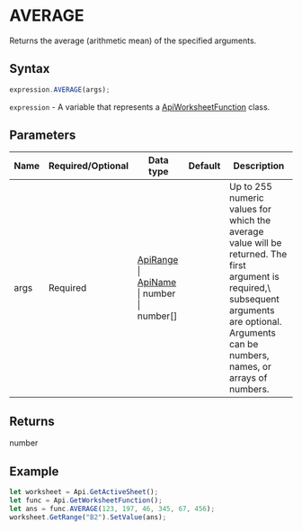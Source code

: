 # AVERAGE

Returns the average (arithmetic mean) of the specified arguments.

## Syntax

```javascript
expression.AVERAGE(args);
```

`expression` - A variable that represents a [ApiWorksheetFunction](../ApiWorksheetFunction.md) class.

## Parameters

| **Name** | **Required/Optional** | **Data type** | **Default** | **Description** |
| ------------- | ------------- | ------------- | ------------- | ------------- |
| args | Required | [ApiRange](../../ApiRange/ApiRange.md) \| [ApiName](../../ApiName/ApiName.md) \| number \| number[] |  | Up to 255 numeric values for which the average value will be returned. The first argument is required,\ subsequent arguments are optional. Arguments can be numbers, names, or arrays of numbers. |

## Returns

number

## Example



```javascript editor-xlsx
let worksheet = Api.GetActiveSheet();
let func = Api.GetWorksheetFunction();
let ans = func.AVERAGE(123, 197, 46, 345, 67, 456);
worksheet.GetRange("B2").SetValue(ans);
```
